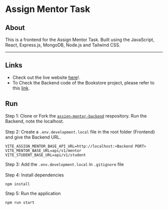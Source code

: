 # Assign Mentor Task
## About

This is a frontend for the Assign Mentor Task. Built using the JavaScript, React, Express.js, MongoDB, Node.js and Tailwind CSS.<br /><hr />
## Links
- Check out the live website [here]()!.
- To Check the Backend code of the Bookstore project, please refer to this [link](https://github.com/Selvan-S/assign-mentor-backend).
## Run
Step 1: Clone or Fork the [`assign-mentor-backend`](https://github.com/Selvan-S/assign-mentor-backend) respository. Run the Backend, note the localhost.<br /><br/>
Step 2: Create a `.env.development.local` file in the root folder (Frontend) and give the Backend URL.
```
VITE_ASSIGN_MENTOR_BASE_API_URL=http://localhost:<Backend PORT>
VITE_MENTOR_BASE_URL=api/v1/mentor
VITE_STUDENT_BASE_URL=api/v1/student
```
Step 3: Add the `.env.development.local` in `.gitignore` file <br/> <br/>
Step 4: Install dependencies
```
npm install
```
Step 5: Run the application
```
npm run start
```
